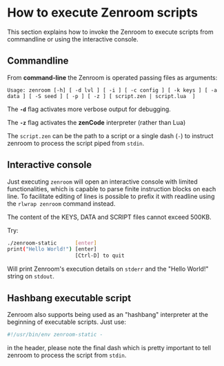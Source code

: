 # How to execute Zenroom scripts

This section explains how to invoke the Zenroom to execute scripts from commandline or using the interactive console.


## Commandline

From **command-line** the Zenroom is operated passing files as
arguments:
```text
Usage: zenroom [-h] [ -d lvl ] [ -i ] [ -c config ] [ -k keys ] [ -a data ] [ -S seed ] [ -p ] [ -z ] [ script.zen | script.lua  ]

```
The **`-d`** flag activates more verbose output for debugging.

The **`-z`** flag activates the **zenCode** interpreter (rather than Lua)

The `script.zen` can be the path to a script or a single dash (`-`) to instruct zenroom to process the script piped from `stdin`.

## Interactive console

Just executing `zenroom` will open an interactive console with limited functionalities, which is capable to parse finite instruction blocks on each line. To facilitate editing of lines is possible to prefix it with readline using the `rlwrap zenroom` command instead.

The content of the KEYS, DATA and SCRIPT files cannot exceed 500KB.

Try:
```sh
./zenroom-static      [enter]
print("Hello World!") [enter]
                      [Ctrl-D] to quit
```
Will print Zenroom's execution details on `stderr` and the "Hello World!" string on `stdout`.

## Hashbang executable script

Zenroom also supports being used as an "hashbang" interpreter at the beginning of executable scripts. Just use:
```sh
#!/usr/bin/env zenroom-static -
```
in the header, please note the final dash which is pretty important to tell zenroom to process the script from `stdin`.


